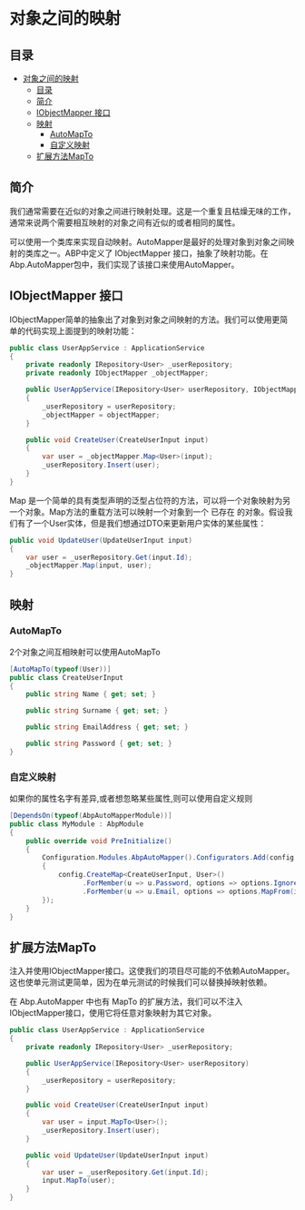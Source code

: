 # 对象之间的映射

## 目录

<!-- TOC -->

- [对象之间的映射](#%E5%AF%B9%E8%B1%A1%E4%B9%8B%E9%97%B4%E7%9A%84%E6%98%A0%E5%B0%84)
    - [目录](#%E7%9B%AE%E5%BD%95)
    - [简介](#%E7%AE%80%E4%BB%8B)
    - [IObjectMapper 接口](#iobjectmapper-%E6%8E%A5%E5%8F%A3)
    - [映射](#%E6%98%A0%E5%B0%84)
        - [AutoMapTo](#automapto)
        - [自定义映射](#%E8%87%AA%E5%AE%9A%E4%B9%89%E6%98%A0%E5%B0%84)
    - [扩展方法MapTo](#%E6%89%A9%E5%B1%95%E6%96%B9%E6%B3%95mapto)

<!-- /TOC -->

## 简介

我们通常需要在近似的对象之间进行映射处理。这是一个重复且枯燥无味的工作，通常来说两个需要相互映射的对象之间有近似的或者相同的属性。

可以使用一个类库来实现自动映射。AutoMapper是最好的处理对象到对象之间映射的类库之一。ABP中定义了 IObjectMapper 接口，抽象了映射功能。在Abp.AutoMapper包中，我们实现了该接口来使用AutoMapper。

## IObjectMapper 接口

IObjectMapper简单的抽象出了对象到对象之间映射的方法。我们可以使用更简单的代码实现上面提到的映射功能：

```c#
public class UserAppService : ApplicationService
{
    private readonly IRepository<User> _userRepository;
    private readonly IObjectMapper _objectMapper;

    public UserAppService(IRepository<User> userRepository, IObjectMapper objectMapper)
    {
        _userRepository = userRepository;
        _objectMapper = objectMapper;
    }

    public void CreateUser(CreateUserInput input)
    {
        var user = _objectMapper.Map<User>(input);
        _userRepository.Insert(user);
    }
}
```

Map 是一个简单的具有类型声明的泛型占位符的方法，可以将一个对象映射为另一个对象。Map方法的重载方法可以映射一个对象到一个 已存在 的对象。假设我们有了一个User实体，但是我们想通过DTO来更新用户实体的某些属性：

```c#
public void UpdateUser(UpdateUserInput input)
{
    var user = _userRepository.Get(input.Id);
    _objectMapper.Map(input, user);
}
```

## 映射

### AutoMapTo

2个对象之间互相映射可以使用AutoMapTo

```c#
[AutoMapTo(typeof(User))]
public class CreateUserInput
{
    public string Name { get; set; }

    public string Surname { get; set; }

    public string EmailAddress { get; set; }

    public string Password { get; set; }
}
```

### 自定义映射

如果你的属性名字有差异,或者想忽略某些属性,则可以使用自定义规则

```c#
[DependsOn(typeof(AbpAutoMapperModule))]
public class MyModule : AbpModule
{
    public override void PreInitialize()
    {
        Configuration.Modules.AbpAutoMapper().Configurators.Add(config =>
        {
            config.CreateMap<CreateUserInput, User>()
                  .ForMember(u => u.Password, options => options.Ignore())
                  .ForMember(u => u.Email, options => options.MapFrom(input => input.EmailAddress));
        });
    }
}
```

## 扩展方法MapTo

注入并使用IObjectMapper接口。这使我们的项目尽可能的不依赖AutoMapper。这也使单元测试更简单，因为在单元测试的时候我们可以替换掉映射依赖。

在 Abp.AutoMapper 中也有 MapTo 的扩展方法，我们可以不注入IObjectMapper接口，使用它将任意对象映射为其它对象。

```c#
public class UserAppService : ApplicationService
{
    private readonly IRepository<User> _userRepository;

    public UserAppService(IRepository<User> userRepository)
    {
        _userRepository = userRepository;
    }

    public void CreateUser(CreateUserInput input)
    {
        var user = input.MapTo<User>();
        _userRepository.Insert(user);
    }

    public void UpdateUser(UpdateUserInput input)
    {
        var user = _userRepository.Get(input.Id);
        input.MapTo(user);
    }
}
```

